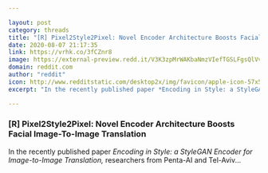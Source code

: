 ```yaml
---

layout: post
category: threads
title: "[R] Pixel2Style2Pixel: Novel Encoder Architecture Boosts Facial Image-To-Image Translation"
date: 2020-08-07 21:17:35
link: https://vrhk.co/3fCZnr8
image: https://external-preview.redd.it/V3K3zpMrWAKbaNmzVIefTGSLFgsQlVvbCIDV4IccI3Y.jpg?width=1015&height=531.413612565&auto=webp&crop=1015:531.413612565,smart&s=bd6ed9d2a1861d99effd82a010fa209328fc64d6
domain: reddit.com
author: "reddit"
icon: http://www.redditstatic.com/desktop2x/img/favicon/apple-icon-57x57.png
excerpt: "In the recently published paper *Encoding in Style: a StyleGAN Encoder for Image-to-Image Translation,* researchers from Penta-AI and Tel-Aviv..."

---
```


### [R] Pixel2Style2Pixel: Novel Encoder Architecture Boosts Facial Image-To-Image Translation

In the recently published paper *Encoding in Style: a StyleGAN Encoder for Image-to-Image Translation,* researchers from Penta-AI and Tel-Aviv...